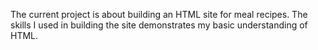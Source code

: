 The current project is about building an HTML site for meal recipes. 
The skills I used in building the site demonstrates my basic understanding of HTML. 